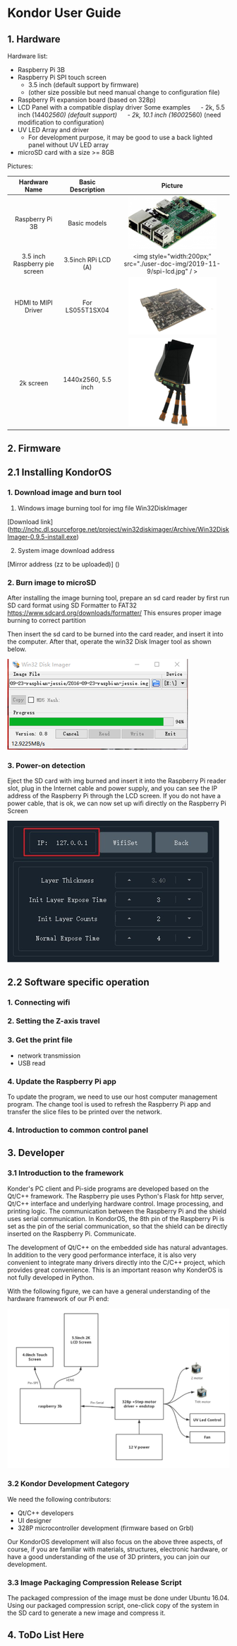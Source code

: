 # Kondor User Guide


## 1. Hardware

Hardware list:

- Raspberry Pi 3B
- Raspberry Pi SPI touch screen 
	- 3.5 inch (default support by firmware)
	- (other size possible but need manual change to configuration file)
- Raspberry Pi expansion board (based on 328p)
- LCD Panel with a compatible display driver Some examples
    	- 2k, 5.5 inch (1440*2560) (default support)
    	- 2k, 10.1 inch (1600*2560) (need modification to configuration)
- UV LED Array and driver
	- For development purpose, it may be good to use a back lighted panel without UV LED array
- microSD card with a size >= 8GB
	
	
Pictures:

|Hardware Name|Basic Description|Picture|
|:--:|:--:|:--:|
| Raspberry Pi 3B|Basic models|<img style="width:200px;" src="./user-doc-img/2019-11-9/rspi-1.jpg" />|
|3.5 inch Raspberry pie screen | 3.5inch RPi LCD (A)|<img style="width:200px;" src="./user-doc-img/2019-11-9/spi-lcd.jpg" / >|
|HDMI to MIPI Driver|For LS055T1SX04|<img style="width:200px;" src="./user-doc-img/2019-11-9/2k-lcd-driver.jpg"/>|
|2k screen|1440x2560, 5.5 inch|<img style="width:200px;" src="./user-doc-img/2019-11-9/2k-lcd.jpg"/>|




## 2. Firmware

## 2.1 Installing KondorOS 

### 1. Download image and burn tool

1. Windows image burning tool for img file Win32DiskImager

[Download link] (http://nchc.dl.sourceforge.net/project/win32diskimager/Archive/Win32DiskImager-0.9.5-install.exe)

2. System image download address

[Mirror address (zz to be uploaded)] ()


### 2. Burn image to microSD

After installing the image burning tool, prepare an sd card reader by first run SD card format using SD Formatter to FAT32
https://www.sdcard.org/downloads/formatter/
This ensures proper image burning to correct partition

Then insert the sd card to be burned into the card reader, and insert it into the computer.
After that, operate the win32 Disk Imager tool as shown below.

![图片](./user-doc-img/2019-11-9/write-image.jpg)

### 3. Power-on detection

Eject the SD card with img burned and insert it into the Raspberry Pi reader slot, plug in the Internet cable and power supply, and you can see the IP address of the Raspberry Pi through the LCD screen. If you do not have a power cable, that is ok, we can now set up wifi directly on the Raspberry Pi Screen

![图片](./user-doc-img/2019-11-9/WiFi-ip.jpg)

## 2.2 Software specific operation

### 1. Connecting wifi

### 2. Setting the Z-axis travel

### 3. Get the print file

- network transmission
- USB read

### 4. Update the Raspberry Pi app
To update the program, we need to use our host computer management program. The change tool is used to refresh the Raspberry Pi app and transfer the slice files to be printed over the network.

### 4. Introduction to common control panel

## 3. Developer

### 3.1 Introduction to the framework

Konder's PC client and Pi-side programs are developed based on the Qt/C++ framework. The Raspberry pie uses Python's Flask for http server, Qt/C++ interface and underlying hardware control. Image processing, and printing logic. The communication between the Raspberry Pi and the shield uses serial communication. In KondorOS, the 8th pin of the Raspberry Pi is set as the pin of the serial communication, so that the shield can be directly inserted on the Raspberry Pi. Communicate.

The development of Qt/C++ on the embedded side has natural advantages. In addition to the very good performance interface, it is also very convenient to integrate many drivers directly into the C/C++ project, which provides great convenience. This is an important reason why KonderOS is not fully developed in Python.

With the following figure, we can have a general understanding of the hardware framework of our Pi end:

![图片](./user-doc-img/2019-11-9/frame-work.jpg)


### 3.2 Kondor Development Category

We need the following contributors:

- Qt/C++ developers
- UI designer
- 328P microcontroller development (firmware based on Grbl)

Our KondorOS development will also focus on the above three aspects, of course, if you are familiar with materials, structures, electronic hardware, or have a good understanding of the use of 3D printers, you can join our development.

### 3.3 Image Packaging Compression Release Script

The packaged compression of the image must be done under Ubuntu 16.04. Using our packaged compression script, one-click copy of the system in the SD card to generate a new image and compress it.


## 4. ToDo List Here
